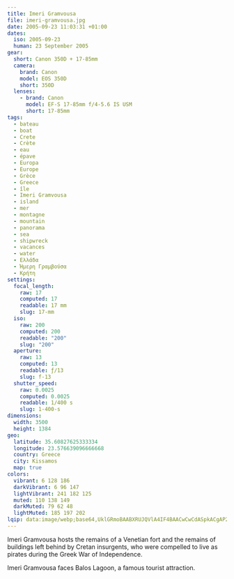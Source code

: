 ```yaml
---
title: Imeri Gramvousa
file: imeri-gramvousa.jpg
date: 2005-09-23 11:03:31 +01:00
dates:
  iso: 2005-09-23
  human: 23 September 2005
gear:
  short: Canon 350D + 17-85mm
  camera:
    brand: Canon
    model: EOS 350D
    short: 350D
  lenses:
    - brand: Canon
      model: EF-S 17-85mm f/4-5.6 IS USM
      short: 17-85mm
tags:
  - bateau
  - boat
  - Crete
  - Crète
  - eau
  - épave
  - Europa
  - Europe
  - Grèce
  - Greece
  - île
  - Imeri Gramvousa
  - island
  - mer
  - montagne
  - mountain
  - panorama
  - sea
  - shipwreck
  - vacances
  - water
  - Ελλάδα
  - Ήμερη Γραμβούσα
  - Κρήτη
settings:
  focal_length:
    raw: 17
    computed: 17
    readable: 17 mm
    slug: 17-mm
  iso:
    raw: 200
    computed: 200
    readable: "200"
    slug: "200"
  aperture:
    raw: 13
    computed: 13
    readable: ƒ/13
    slug: f-13
  shutter_speed:
    raw: 0.0025
    computed: 0.0025
    readable: 1/400 s
    slug: 1-400-s
dimensions:
  width: 3500
  height: 1384
geo:
  latitude: 35.60827625333334
  longitude: 23.576639096666668
  country: Greece
  city: Kissamos
  map: true
colors:
  vibrant: 6 128 186
  darkVibrant: 6 96 147
  lightVibrant: 241 182 125
  muted: 110 138 149
  darkMuted: 79 62 48
  lightMuted: 185 197 202
lqip: data:image/webp;base64,UklGRmoBAABXRUJQVlA4IF4BAACwCwCdASpkACgAP22exVi0q6gjsNXdmpAtiWZmQFdgPr9//5VxgMUhVJjH6/yPK5Pn1Ymyj4SGhvnckNXbqtSW3AXswvMudqUERsYhLB7lYFR9rpTXEzuo2Zi/EwRvWXGajC0tQAAAzY+40uCRTQ4k1O7/FsCHPwnA6zsx6gCO2qTKmKblZvDqiPQ8uUZkwZMEhdLcc5KSih2vyLOQHOxwECErY7WWtfCXZ+LxBL4UtdGJl0NBokF6d9Vn7f7th3neuc/S8UhGJB5ERzk8ckaTkobDru+7oSstXZRRCVWUJ2OKYHu9xVaDTwZ1Siho2vD8eWEvzmsMuxqOkmzo50JV3Bb3kEh3N7ki8N0EWoKNkV9mt8jZyjSL/ESMPjJ/bpywcCDf8OwbvjdOgqDyF0WJJhV+50juKsmt5Nfqjs28WVPuICeoTTL6CL/+/JdKaoWbTgVAApN93p1B9nIAAA==
---
```


Imeri Gramvousa hosts the remains of a Venetian fort and the remains of buildings left behind by Cretan insurgents, who were compelled to live as pirates during the Greek War of Independence.

Imeri Gramvousa faces Balos Lagoon, a famous  tourist attraction.
